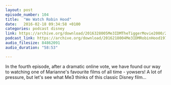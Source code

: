 ```yaml
---
layout: post
episode_number: 104
title:  "We Watch Robin Hood"
date:   2016-02-18 09:34:58 +0100
categories: podcast disney
link: https://archive.org/download/2016328005Me3IDMTheTiggerMovie2000/2016-3-28-005-Me3_IDM--TheTiggerMovie%282000%29.mp3
podcast_link: https://archive.org/download/2016218004Me3IDMRobinHood1973/2016-2-18-004-Me3_IDM--RobinHood%281973%29.mp3
audio_filesize: 84862091
audio_duration: "58:53"

---
```

In the fourth episode, after a dramatic online vote, we have found our way to watching one of Marianne's favourite films of all time - yowsers! A lot of pressure, but let's see what Me3 thinks of this classic Disney film...
